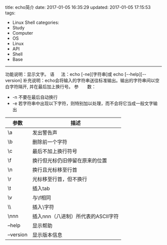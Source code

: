 title: echo简介
date: 2017-01-05 16:35:29
updated: 2017-01-05 17:15:53
tags:
- Linux Shell
categories:
- Study
- Computer
- OS
- Linux
- API
- Shell
- Base
---
功能说明：显示文字。
语 　 法：echo [-ne][字符串]或 echo [--help][--version]
补充说明：echo会将输入的字符串送往标准输出。输出的字符串间以空白字符隔开, 并在最后加上换行号。
参　　数：

* -n 不要在最后自动换行
* -e 若字符串中出现以下字符，则特别加以处理，而不会将它当成一般文字输出

|参数|描述|
|---|---|
|\a |发出警告声|
|\b |删除前一个字符|
|\c |最后不加上换行符号|
|\f |换行但光标仍旧停留在原来的位置|
|\n |换行且光标移至行首|
|\r |光标移至行首，但不换行|
|\t |插入tab|
|\v |与\f相同|
|\\\\ |插入\字符|
|\nnn| 插入nnn（八进制）所代表的ASCII字符|
|–help| 显示帮助|
|–version| 显示版本信息|